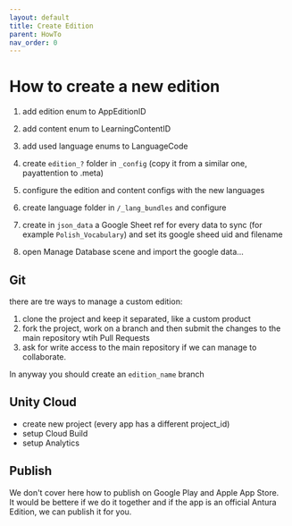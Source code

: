 ```yaml
---
layout: default
title: Create Edition
parent: HowTo
nav_order: 0
---
```

# How to create a new edition

1. add edition enum to AppEditionID
2. add content enum to LearningContentID
3. add used language enums to LanguageCode
4. create `edition_?` folder in `_config` (copy it from a similar one, payattention to .meta)
5. configure the edition and content configs with the new languages
6. create language folder in `/_lang_bundles` and configure

7. create in `json_data` a Google Sheet ref for every data to sync (for example `Polish_Vocabulary`) and set its google sheed uid and filename
8. open Manage Database scene and import the google data...

## Git
there are tre ways to manage a custom edition:
1. clone the project and keep it separated, like a custom product
2. fork the project, work on a branch and then submit the changes to the main repository wtih Pull Requests
3. ask for write access to the main repository if we can manage to collaborate.

In anyway you should create an `edition_name` branch

## Unity Cloud
- create new project (every app has a different project_id)
- setup Cloud Build
- setup Analytics

## Publish
We don't cover here how to publish on Google Play and Apple App Store.  
It would be bettere if we do it together and if the app is an official Antura Edition, we can publish it for you.
